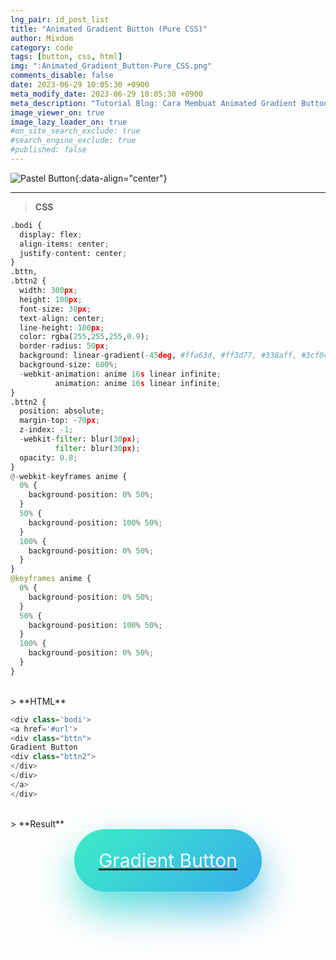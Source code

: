 ```yaml
---
lng_pair: id_post_list
title: "Animated Gradient Button (Pure CSS)"
author: Mixdom
category: code 
tags: [button, css, html]
img: ":Animated_Gradient_Button-Pure_CSS.png"
comments_disable: false
date: 2023-06-29 10:05:30 +0900
meta_modify_date: 2023-06-29 10:05:30 +0900
meta_description: "Tutorial Blog: Cara Membuat Animated Gradient Button (Pure CSS)"
image_viewer_on: true
image_lazy_loader_on: true
#on_site_search_exclude: true
#search_engine_exclude: true
#published: false
---
```


![Pastel Button](:Animated_Gradient_Button-Pure_CSS.png){:data-align="center"}

***

> **CSS**

```python
.bodi {
  display: flex;
  align-items: center;
  justify-content: center;
}
.bttn,
.bttn2 {
  width: 300px;
  height: 100px;
  font-size: 30px;
  text-align: center;
  line-height: 100px;
  color: rgba(255,255,255,0.9);
  border-radius: 50px;
  background: linear-gradient(-45deg, #ffa63d, #ff3d77, #338aff, #3cf0c5);
  background-size: 600%;
  -webkit-animation: anime 16s linear infinite;
          animation: anime 16s linear infinite;
}
.bttn2 {
  position: absolute;
  margin-top: -70px;
  z-index: -1;
  -webkit-filter: blur(30px);
          filter: blur(30px);
  opacity: 0.8;
}
@-webkit-keyframes anime {
  0% {
    background-position: 0% 50%;
  }
  50% {
    background-position: 100% 50%;
  }
  100% {
    background-position: 0% 50%;
  }
}
@keyframes anime {
  0% {
    background-position: 0% 50%;
  }
  50% {
    background-position: 100% 50%;
  }
  100% {
    background-position: 0% 50%;
  }
}
```

<br/>
> **HTML**

```python
<div class='bodi'>
<a href='#url'>
<div class="bttn">
Gradient Button
<div class="bttn2">
</div>
</div>
</a>
</div>
```

<br/>
> **Result**

<style>
.bodi {
  display: flex;
  align-items: center;
  justify-content: center;
}
.bttn,
.bttn2 {
  width: 300px;
  height: 100px;
  font-size: 30px;
  text-align: center;
  line-height: 100px;
  color: rgba(255,255,255,0.9);
  border-radius: 50px;
  background: linear-gradient(-45deg, #ffa63d, #ff3d77, #338aff, #3cf0c5);
  background-size: 600%;
  -webkit-animation: anime 16s linear infinite;
          animation: anime 16s linear infinite;
}
.bttn2 {
  position: absolute;
  margin-top: -70px;
  z-index: -1;
  -webkit-filter: blur(30px);
          filter: blur(30px);
  opacity: 0.8;
}
@-webkit-keyframes anime {
  0% {
    background-position: 0% 50%;
  }
  50% {
    background-position: 100% 50%;
  }
  100% {
    background-position: 0% 50%;
  }
}
@keyframes anime {
  0% {
    background-position: 0% 50%;
  }
  50% {
    background-position: 100% 50%;
  }
  100% {
    background-position: 0% 50%;
  }
  }
</style>

<div class='bodi'>
<a href='#url'>
<div class="bttn">
Gradient Button
<div class="bttn2">
</div>
</div>
</a>
</div>
